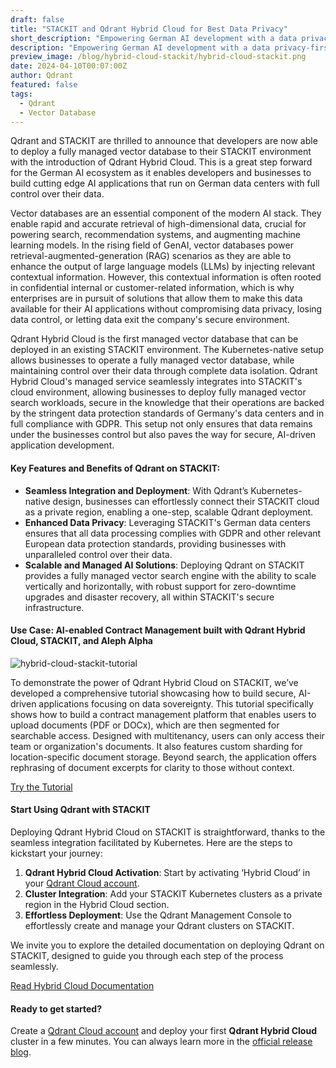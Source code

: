 ```yaml
---
draft: false
title: "STACKIT and Qdrant Hybrid Cloud for Best Data Privacy"
short_description: "Empowering German AI development with a data privacy-first platform." 
description: "Empowering German AI development with a data privacy-first platform."
preview_image: /blog/hybrid-cloud-stackit/hybrid-cloud-stackit.png
date: 2024-04-10T00:07:00Z
author: Qdrant
featured: false
tags:
  - Qdrant
  - Vector Database
---
```


Qdrant and STACKIT are thrilled to announce that developers are now able to deploy a fully managed vector database to their STACKIT environment with the introduction of Qdrant Hybrid Cloud. This is a great step forward for the German AI ecosystem as it enables developers and businesses to build cutting edge AI applications that run on German data centers with full control over their data.

Vector databases are an essential component of the modern AI stack. They enable rapid and accurate retrieval of high-dimensional data, crucial for powering search, recommendation systems, and augmenting machine learning models. In the rising field of GenAI, vector databases power retrieval-augmented-generation (RAG) scenarios as they are able to enhance the output of large language models (LLMs) by injecting relevant contextual information. However, this contextual information is often rooted in confidential internal or customer-related information, which is why enterprises are in pursuit of solutions that allow them to make this data available for their AI applications without compromising data privacy, losing data control, or letting data exit the company's secure environment.

Qdrant Hybrid Cloud is the first managed vector database that can be deployed in an existing STACKIT environment. The Kubernetes-native setup allows businesses to operate a fully managed vector database, while maintaining control over their data through complete data isolation. Qdrant Hybrid Cloud's managed service seamlessly integrates into STACKIT's cloud environment, allowing businesses to deploy fully managed vector search workloads, secure in the knowledge that their operations are backed by the stringent data protection standards of Germany's data centers and in full compliance with GDPR. This setup not only ensures that data remains under the businesses control but also paves the way for secure, AI-driven application development.

#### Key Features and Benefits of Qdrant on STACKIT:

- **Seamless Integration and Deployment**: With Qdrant’s Kubernetes-native design, businesses can effortlessly connect their STACKIT cloud as a private region, enabling a one-step, scalable Qdrant deployment.
- **Enhanced Data Privacy**: Leveraging STACKIT's German data centers ensures that all data processing complies with GDPR and other relevant European data protection standards, providing businesses with unparalleled control over their data.
- **Scalable and Managed AI Solutions**: Deploying Qdrant on STACKIT provides a fully managed vector search engine with the ability to scale vertically and horizontally, with robust support for zero-downtime upgrades and disaster recovery, all within STACKIT's secure infrastructure.

#### Use Case: AI-enabled Contract Management built with Qdrant Hybrid Cloud, STACKIT, and Aleph Alpha

![hybrid-cloud-stackit-tutorial](/blog/hybrid-cloud-stackit/hybrid-cloud-stackit-tutorial.png)

To demonstrate the power of Qdrant Hybrid Cloud on STACKIT, we’ve developed a comprehensive tutorial showcasing how to build secure, AI-driven applications focusing on data sovereignty. This tutorial specifically shows how to build a contract management platform that enables users to upload documents (PDF or DOCx), which are then segmented for searchable access. Designed with multitenancy, users can only access their team or organization's documents. It also features custom sharding for location-specific document storage. Beyond search, the application offers rephrasing of document excerpts for clarity to those without context.

[Try the Tutorial](/documentation/tutorials/rag-contract-management-stackit-aleph-alpha/)

#### Start Using Qdrant with STACKIT

Deploying Qdrant Hybrid Cloud on STACKIT is straightforward, thanks to the seamless integration facilitated by Kubernetes. Here are the steps to kickstart your journey:

1. **Qdrant Hybrid Cloud Activation**: Start by activating ‘Hybrid Cloud’ in your [Qdrant Cloud account](https://cloud.qdrant.io/login).
2. **Cluster Integration**: Add your STACKIT Kubernetes clusters as a private region in the Hybrid Cloud section.
3. **Effortless Deployment**: Use the Qdrant Management Console to effortlessly create and manage your Qdrant clusters on STACKIT.

We invite you to explore the detailed documentation on deploying Qdrant on STACKIT, designed to guide you through each step of the process seamlessly.

[Read Hybrid Cloud Documentation](/documentation/hybrid-cloud/)

#### Ready to get started?

Create a [Qdrant Cloud account](https://cloud.qdrant.io/login) and deploy your first **Qdrant Hybrid Cloud** cluster in a few minutes. You can always learn more in the [official release blog](/blog/hybrid-cloud/). 